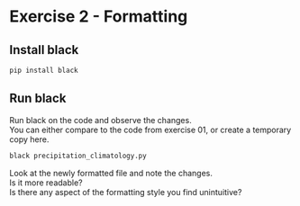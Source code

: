 # Exercise 2 - Formatting

## Install black

```bash
pip install black
```

## Run black

Run black on the code and observe the changes.\
You can either compare to the code from exercise 01, or create a temporary copy here.

```bash
black precipitation_climatology.py
```

Look at the newly formatted file and note the changes.\
Is it more readable?\
Is there any aspect of the formatting style you find unintuitive?

